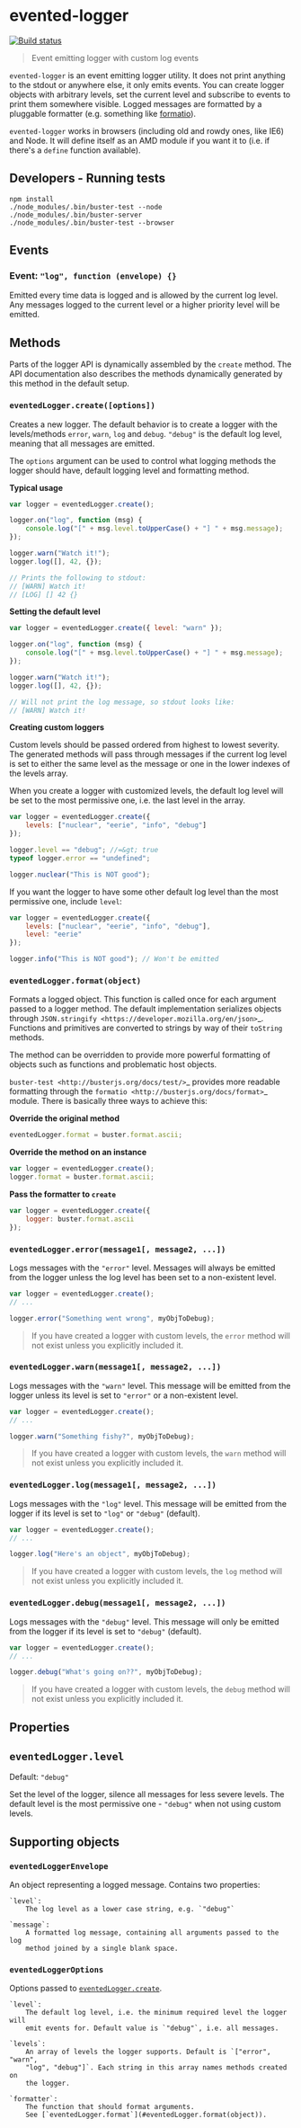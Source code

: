 # evented-logger

[![Build status](https://secure.travis-ci.org/busterjs/evented-logger.png?branch=master)](http://travis-ci.org/busterjs/evented-logger)

> Event emitting logger with custom log events

`evented-logger` is an event emitting logger utility. It does not print
anything to the stdout or anywhere else, it only emits events. You can create
logger objects with arbitrary levels, set the current level and subscribe to
events to print them somewhere visible. Logged messages are formatted by a
pluggable formatter (e.g. something like [formatio](http://search.npmjs.org/#/formatio)).

`evented-logger` works in browsers (including old and rowdy ones, like IE6)
and Node. It will define itself as an AMD module if you want it to (i.e. if
there's a `define` function available).


## Developers - Running tests

```
npm install
./node_modules/.bin/buster-test --node
./node_modules/.bin/buster-server
./node_modules/.bin/buster-test --browser
```

## Events

### Event: `"log", function (envelope) {}`

Emitted every time data is logged and is allowed by the current log level. Any
messages logged to the current level or a higher priority level will be emitted.


## Methods

Parts of the logger API is dynamically assembled by the `create` method. The
API documentation also describes the methods dynamically generated by this
method in the default setup.

### `eventedLogger.create([options])`

Creates a new logger. The default behavior is to create a logger with the
levels/methods `error`, `warn`, `log` and `debug`. `"debug"` is
the default log level, meaning that all messages are emitted.

The `options` argument can be used to control what logging methods the
logger should have, default logging level and formatting method.


**Typical usage**

```javascript
var logger = eventedLogger.create();

logger.on("log", function (msg) {
    console.log("[" + msg.level.toUpperCase() + "] " + msg.message);
});

logger.warn("Watch it!");
logger.log([], 42, {});

// Prints the following to stdout:
// [WARN] Watch it!
// [LOG] [] 42 {}
```


**Setting the default level**

```javascript
var logger = eventedLogger.create({ level: "warn" });

logger.on("log", function (msg) {
    console.log("[" + msg.level.toUpperCase() + "] " + msg.message);
});

logger.warn("Watch it!");
logger.log([], 42, {});

// Will not print the log message, so stdout looks like:
// [WARN] Watch it!
```


**Creating custom loggers**

Custom levels should be passed ordered from highest to lowest severity. The
generated methods will pass through messages if the current log level is set
to either the same level as the message or one in the lower indexes of the
levels array.

When you create a logger with customized levels, the default log level will
be set to the most permissive one, i.e. the last level in the array.

```javascript
var logger = eventedLogger.create({
    levels: ["nuclear", "eerie", "info", "debug"]
});

logger.level == "debug"; //=&gt; true
typeof logger.error == "undefined";

logger.nuclear("This is NOT good");
```

If you want the logger to have some other default log level than the most
permissive one, include `level`:

```javascript
var logger = eventedLogger.create({
    levels: ["nuclear", "eerie", "info", "debug"],
    level: "eerie"
});

logger.info("This is NOT good"); // Won't be emitted
```


### `eventedLogger.format(object)`

Formats a logged object. This function is called once for each argument
passed to a logger method. The default implementation serializes objects
through `JSON.stringify <https://developer.mozilla.org/en/json>`_. Functions
and primitives are converted to strings by way of their `toString`
methods.

The method can be overridden to provide more powerful formatting of objects
such as functions and problematic host objects.

`buster-test <http://busterjs.org/docs/test/>`_ provides more readable
formatting through the `formatio <http://busterjs.org/docs/format>`_ module.
There is basically three ways to achieve this:


**Override the original method**

```javascript
eventedLogger.format = buster.format.ascii;
```


**Override the method on an instance**

```javascript
var logger = eventedLogger.create();
logger.format = buster.format.ascii;
```


**Pass the formatter to `create`**

```javascript
var logger = eventedLogger.create({
    logger: buster.format.ascii
});
```


### `eventedLogger.error(message1[, message2, ...])`

Logs messages with the `"error"` level. Messages will always be emitted
from the logger unless the log level has been set to a non-existent level.

```javascript
var logger = eventedLogger.create();
// ...

logger.error("Something went wrong", myObjToDebug);
```

> If you have created a logger with custom levels, the `error` method
will not exist unless you explicitly included it.


### `eventedLogger.warn(message1[, message2, ...])`

Logs messages with the `"warn"` level. This message will be emitted from
the logger unless its level is set to `"error"` or a non-existent level.

```javascript
var logger = eventedLogger.create();
// ...

logger.warn("Something fishy?", myObjToDebug);
```

> If you have created a logger with custom levels, the `warn` method
will not exist unless you explicitly included it.


### `eventedLogger.log(message1[, message2, ...])`

Logs messages with the `"log"` level. This message will be emitted from
the logger if its level is set to `"log"` or `"debug"` (default).

```javascript
var logger = eventedLogger.create();
// ...

logger.log("Here's an object", myObjToDebug);
```

> If you have created a logger with custom levels, the `log` method
will not exist unless you explicitly included it.


### `eventedLogger.debug(message1[, message2, ...])`

Logs messages with the `"debug"` level. This message will only be emitted
from the logger if its level is set to `"debug"` (default).

```javascript
var logger = eventedLogger.create();
// ...

logger.debug("What's going on??", myObjToDebug);
```

> If you have created a logger with custom levels, the `debug`
method will not exist unless you explicitly included it.


## Properties

## `eventedLogger.level`

Default: `"debug"`

Set the level of the logger, silence all messages for less severe levels.
The default level is the most permissive one - `"debug"` when not using
custom levels.


## Supporting objects

### `eventedLoggerEnvelope`

An object representing a logged message. Contains two properties:

    `level`:
        The log level as a lower case string, e.g. `"debug"`

    `message`:
        A formatted log message, containing all arguments passed to the log
        method joined by a single blank space.


### `eventedLoggerOptions`

Options passed to [`eventedLogger.create`](#eventedLogger.create([options])).

    `level`:
        The default log level, i.e. the minimum required level the logger will
        emit events for. Default value is `"debug"`, i.e. all messages.

    `levels`:
        An array of levels the logger supports. Default is `["error", "warn",
        "log", "debug"]`. Each string in this array names methods created on
        the logger.

    `formatter`:
        The function that should format arguments.
        See [`eventedLogger.format`](#eventedLogger.format(object)).
